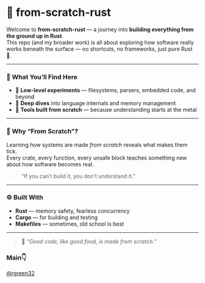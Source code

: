 # 🦀 from-scratch-rust


Welcome to **from-scratch-rust** — a journey into **building everything from the ground up in Rust**.  
This repo (and my broader work) is all about exploring how software really works beneath the surface — no shortcuts, no frameworks, just pure Rust 🦀.

---

### 🧱 What You’ll Find Here

- 🧩 **Low-level experiments** — filesystems, parsers, embedded code, and beyond  
- 🧠 **Deep dives** into language internals and memory management  
- 🧰 **Tools built from scratch** — because understanding starts at the metal  

---

### 🧭 Why “From Scratch”?

Learning how systems are made *from scratch* reveals what makes them tick.  
Every crate, every function, every unsafe block teaches something new about how software becomes real.

> “If you can’t build it, you don’t understand it.”

---

### ⚙️ Built With

- **Rust** — memory safety, fearless concurrency  
- **Cargo** — for building and testing  
- **Makefiles** — sometimes, old school is best  

---

> 🍳 *“Good code, like good food, is made from scratch.”*

### Main👇
[@rgreen32](https://github.com/rgreen32)

